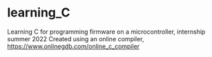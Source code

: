 # learning_C
Learning C for programming firmware on a microcontroller, internship summer 2022
Created using an online compiler, https://www.onlinegdb.com/online_c_compiler

